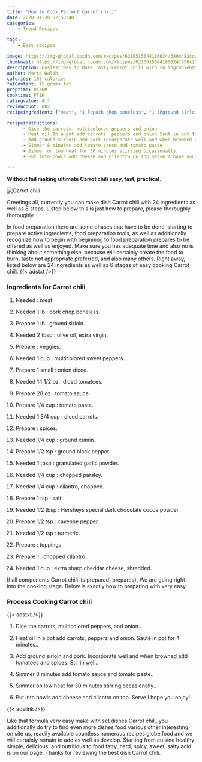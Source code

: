 ```yaml
---
title: "How to Cook Perfect Carrot chili"
date: 2020-04-26 02:50:40
categories:
    - Trend Recipes
    
tags:
    - Easy recipes

image: https://img-global.cpcdn.com/recipes/6210515644186624/680x482cq70/carrot-chili-recipe-main-photo.jpg
thumbnail: https://img-global.cpcdn.com/recipes/6210515644186624/350x250cq70/carrot-chili-recipe-main-photo.jpg
description: Easiest Way to Make Tasty Carrot chili with 24 ingredients and 6 stages of easy cooking.
author: Maria Walsh
calories: 103 calories
fatContent: 15 grams fat
preptime: PT36M
cooktime: PT1H
ratingvalue: 4.7
reviewcount: 802
recipeingredient: ["meat", "1 lbpork chop boneless", "1 lbground sirloin", "2 tbspolive oil extra virgin", "veggies", "1 cupmulticolored sweet peppers", "1 smallonion diced", "14 1/2 ozdiced tomatoes", "28 oztomato sauce", "1/4 cuptomato paste", "1 3/4 cupdiced carrots", "spices", "1/4 cupground cumin", "1/2 tspground black pepper", "1 tbspgranulated garlic powder", "1/4 cupchopped parsley", "1/4 cupcilantro  chopped", "1 tspsalt", "1/2 tbspHersheys special dark chocolate cocoa powder", "1/2 tspcayenne pepper", "1/2 tspturmeric", "toppings", "1chopped cilantro", "1 cupextra sharp cheddar cheese  shredded"]

recipeinstructions: 
      - Dice the carrots  multicolored peppers and onion 
      - Heat oil In a pot add carrots  peppers and onion Saut in pot for 4 minutes 
      - Add ground sirloin and pork Incorporate well and when browned add tomatoes and spices Stir in well 
      - Simmer 8 minutes add tomato sauce and tomato paste 
      - Simmer on low heat for 30 minutes stirring occasionally 
      - Put into bowls add cheese and cilantro on top Serve I hope you enjoy

---
```




**Without fail making ultimate Carrot chili easy, fast, practical**. 


![Carrot chili](https://img-global.cpcdn.com/recipes/6210515644186624/680x482cq70/carrot-chili-recipe-main-photo.jpg "Carrot chili")




Greetings all, currently you can make dish Carrot chili with 24 ingredients as well as 6 steps. Listed below this is just how to prepare, please thoroughly thoroughly.

In food preparation there are some phases that have to be done, starting to prepare active ingredients, food preparation tools, as well as additionally recognize how to begin with beginning to food preparation prepares to be offered as well as enjoyed. Make sure you has adequate time and also no is thinking about something else, because will certainly create the food to burn, taste not appropriate preferred, and also many others. Right away, listed below are 24 ingredients as well as 6 stages of easy cooking Carrot chili.
{{< adstxt />}}

### Ingredients for Carrot chili


1. Needed  : meat.

1. Needed 1 lb : pork chop boneless.

1. Prepare 1 lb : ground sirloin.

1. Needed 2 tbsp : olive oil, extra virgin.

1. Prepare  : veggies.

1. Needed 1 cup : multicolored sweet peppers.

1. Prepare 1 small : onion diced.

1. Needed 14 1/2 oz : diced tomatoes.

1. Prepare 28 oz : tomato sauce.

1. Prepare 1/4 cup : tomato paste.

1. Needed 1 3/4 cup : diced carrots.

1. Prepare  : spices.

1. Needed 1/4 cup : ground cumin.

1. Prepare 1/2 tsp : ground black pepper.

1. Needed 1 tbsp : granulated garlic powder.

1. Needed 1/4 cup : chopped parsley.

1. Needed 1/4 cup : cilantro,  chopped.

1. Prepare 1 tsp : salt.

1. Needed 1/2 tbsp : Hersheys special dark chocolate cocoa powder.

1. Prepare 1/2 tsp : cayenne pepper.

1. Needed 1/2 tsp : turmeric.

1. Prepare  : toppings.

1. Prepare 1 : chopped cilantro.

1. Needed 1 cup : extra sharp cheddar cheese,  shredded.



If all components Carrot chili its prepared| prepares}, We are going right into the cooking stage. Below is exactly how to preparing with very easy.

### Process Cooking Carrot chili

{{< adstxt />}}


1. Dice the carrots,  multicolored peppers, and onion..



1. Heat oil In a pot add carrots,  peppers and onion. Sauté in pot for 4 minutes..



1. Add ground sirloin and pork. Incorporate well and when browned add tomatoes and spices. Stir in well..



1. Simmer 8 minutes add tomato sauce and tomato paste..



1. Simmer on low heat for 30 minutes stirring occasionally..



1. Put into bowls add cheese and cilantro on top. Serve I hope you enjoy!.





{{< adslink />}}

Like that formula very easy make with set dishes Carrot chili, you additionally do try to find even more dishes food various other interesting on site us, readily available countless numerous recipes globe food and we will certainly remain to add as well as develop. Starting from cuisine healthy simple, delicious, and nutritious to food fatty, hard, spicy, sweet, salty acid is on our page. Thanks for reviewing the best dish Carrot chili.
